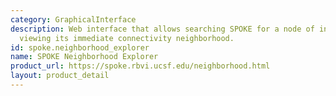 ```yaml
---
category: GraphicalInterface
description: Web interface that allows searching SPOKE for a node of interest and
  viewing its immediate connectivity neighborhood.
id: spoke.neighborhood_explorer
name: SPOKE Neighborhood Explorer
product_url: https://spoke.rbvi.ucsf.edu/neighborhood.html
layout: product_detail
---
```

